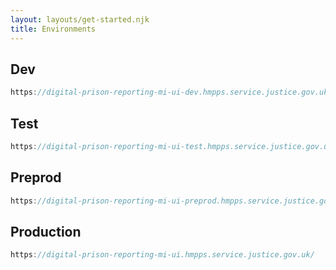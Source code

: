 ```yaml
---
layout: layouts/get-started.njk
title: Environments
---
```


## Dev

```js
https://digital-prison-reporting-mi-ui-dev.hmpps.service.justice.gov.uk/
```

## Test

```js
https://digital-prison-reporting-mi-ui-test.hmpps.service.justice.gov.uk/
```

## Preprod

```js
https://digital-prison-reporting-mi-ui-preprod.hmpps.service.justice.gov.uk/
```

## Production

```js
https://digital-prison-reporting-mi-ui.hmpps.service.justice.gov.uk/
```
